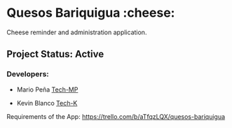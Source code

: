 <h1>Quesos Bariquigua :cheese:</h1>
Cheese reminder and administration application.

<h2>Project Status: Active</h2>

<h3>Developers:</h3>

 * Mario Peña <a href="https://github.com/Tech-MP">Tech-MP</a>
 
 * Kevin Blanco <a href="https://github.com/Tech-K">Tech-K</a>

Requirements of the App: https://trello.com/b/aTfqzLQX/quesos-bariquigua
